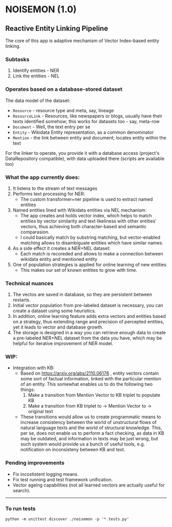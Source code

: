# NOISEMON (1.0)
## Reactive Entity Linking Pipeline
The core of this app is adaptive mechanism of Vector Index-based entity linking.

### Subtasks
1. Identify entities - NER
2. Link the entities - NEL

### Operates based on a database-stored dataset
The data model of the dataset:
- `Resource` - resource type and meta, say, lineage
- `ResourceLink` - Resources, like newspapers or blogs, usually have their texts identified somehow; this works for datasets too - say, meta-row
- `Document` - Well, the text entry per se
- `Entity` - Wikidata Entity representation, as a common denominator
- `Mention` - the link between entity and document; locates entity within the text

For the linker to operate, you provide it with a database access (project's DataRepository compatible), with data uploaded there (scripts are available too)


### What the app currently does:
1. It listens to the stream of text messages
2. Performs text processing for NER:
    - The custom transformer+ner pipeline is used to extract named entities
3. Named entities lined with Wikidata entities via NEL mechanism:
    - The app creates and holds vector index, which helps to match entities by vector similarity and text likeliness with other entities' vectors, thus achieving both character-based and semantic comparasion.
    - I could basically match by substring matching, but vector-enabled matching allows to disambiguate entities which have similar names.
4. As a side effect it creates a NER+NEL dataset:
    - Each match is recoreded and allows to make a connection between wikidata entity and mentioned entity
5. One of population strategies is applied for online learning of new entities
    - This makes our set of known entities to grow with time.


### Technical nuances
1. The vectos are saved in database, so they are persistent between restarts.
2. Initial vector population from pre-labeled dataset is necessary, you can create a dataset using some heuristics.
3. In addition, online learning feature adds extra vectors and entities based on a strategy, thus extending range and precision of percepted entities, yet it leads to vector and database growth.
4. The storage is designed in a way you can retrieve enough data to create a pre-labeled NER+NEL dataset from the data you have, which may be helpful for iterative improvement of NER model.


### WIP:
+ Integration with KB:
    - Based on https://arxiv.org/abs/2110.06176 , entity vectors contain some sort of factual information, linked with the particular mention of an entity. This somewhat enables us to do the following two things:
        1. Make a transition from Mention Vector to KB triplet to populate KB
        2. Make a transition from KB triplet to -> Mention Vector to -> original text
    - These transitions would allow us to create programmatic means to increase consistency between the world of unstructural flows of natural language texts and the world of structural knowledge. This, per se, does not enable us to perform a fact checking, as data in KB may be outdated, and information in texts may be just wrong, but such system would provide us a bunch of useful tools, e.g. notification on inconsisteny between KB and text.

### Pending improvements
+ Fix incostistent logging means.
+ Fix test running and test framework unification.
+ Vector ageing capabilities (not all learned vectors are actually useful for search).

-----------
### To run tests
`python -m unittest discover ./noisemon -p '*.tests.py'`
